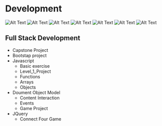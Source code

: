 # Development
![Alt Text](https://img.shields.io/badge/Python-3.7.4-red)
![Alt Text](https://img.shields.io/badge/django-3.0.8-blue)
![Alt Text](https://img.shields.io/badge/HTML-5-brightgreen)
![Alt Text](https://img.shields.io/badge/CSS-3-red)
![Alt Text](https://img.shields.io/badge/JavaScript-5.1-yellowgreen)
![Alt Text](https://img.shields.io/badge/Bootstap-3-green)
![Alt Text](https://img.shields.io/badge/jQuery-3.5.1-yellow)<br/>

## Full Stack Development
* Capstone Project
* Bootstap project
* Javascript
  * Basic exercise
  * Level_1_Project
  * Functions
  * Arrays
  * Objects
* Doument Object Model
  * Content Interaction
  * Events
  * Game Project
* JQuery
  * Connect Four Game
